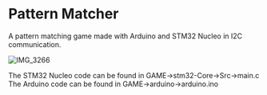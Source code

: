 # Pattern Matcher
A pattern matching game made with Arduino and STM32 Nucleo in I2C communication. 

![IMG_3266](https://user-images.githubusercontent.com/87585163/164989501-6a527369-1bad-4fb7-8a3e-3d4c421d9672.jpg)

The STM32 Nucleo code can be found in GAME->stm32-Core->Src->main.c  
The Arduino code can be found in GAME->arduino->arduino.ino

